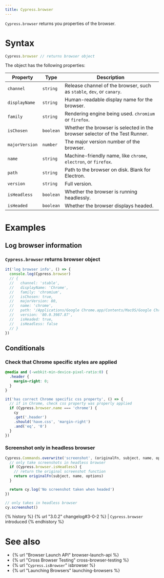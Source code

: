 ```yaml
---
title: Cypress.browser
---
```


`Cypress.browser` returns you properties of the browser.

# Syntax

```javascript
Cypress.browser // returns browser object
```

The object has the following properties:

Property | Type | Description
--- | --- | ---
`channel` | `string` | Release channel of the browser, such as `stable`, `dev`, or `canary`.
`displayName` | `string` | Human-readable display name for the browser.
`family` | `string` | Rendering engine being used. `chromium` or `firefox`.
`isChosen` | `boolean` | Whether the browser is selected in the browser selector of the Test Runner.
`majorVersion` | `number` | The major version number of the browser.
`name`| `string` | Machine-friendly name, like `chrome`, `electron`, or `firefox`.
`path` | `string` | Path to the browser on disk. Blank for Electron.
`version` | `string` | Full version.
`isHeadless` | `boolean` | Whether the browser is running headlessly.
`isHeaded` | `boolean` | Whether the browser displays headed.

# Examples

## Log browser information

### `Cypress.browser` returns browser object

```js
it('log browser info', () => {
  console.log(Cypress.browser)
  // {
  //   channel: 'stable',
  //   displayName: 'Chrome',
  //   family: 'chromium',
  //   isChosen: true,
  //   majorVersion: 80,
  //   name: 'chrome',
  //   path: '/Applications/Google Chrome.app/Contents/MacOS/Google Chrome',
  //   version: '80.0.3987.87',
  //   isHeaded: true,
  //   isHeadless: false
  // }
})
```

## Conditionals

### Check that Chrome specific styles are applied

```css
@media and (-webkit-min-device-pixel-ratio:0) {
  .header {
    margin-right: 0;
  }
}
```

```javascript
it('has correct Chrome specific css property', () => {
  // if in Chrome, check css property was properly applied
  if (Cypress.browser.name === 'chrome') {
    cy
    .get('.header')
    .should('have.css', 'margin-right')
    .and('eq', '0')
  }
})
```

### Screenshot only in headless browser

```javascript
Cypress.Commands.overwrite('screenshot', (originalFn, subject, name, options) => {
  // only take screenshots in headless browser
  if (Cypress.browser.isHeadless) {
    // return the original screenshot function
    return originalFn(subject, name, options)
  }

  return cy.log('No screenshot taken when headed')
})

// only takes in headless browser
cy.screenshot()
```

{% history %}
{% url "3.0.2" changelog#3-0-2 %} | `Cypress.browser` introduced
{% endhistory %}

# See also

- {% url "Browser Launch API" browser-launch-api %}
- {% url "Cross Browser Testing" cross-browser-testing %}
- {% url "`Cypress.isBrowser`" isbrowser %}
- {% url "Launching Browsers" launching-browsers %}
